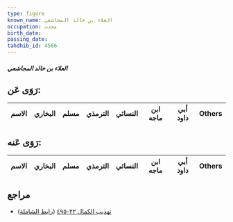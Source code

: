 ```yaml
---
type: figure
known_name: العلاء بن خالد المجاشعي
occupation: محدث
birth_date:
passing_date:
tahdhib_id: 4566
---
```

##### العلاء بن خالد المجاشعي

## رَوَى عَن:
| الاسم | البخاري | مسلم | الترمذي | النسائي | ابن ماجه | أبي داود | Others |
| ----- | ------- | ---- | ------- | ------- | -------- | -------- | ------ |
## رَوَى عَنه:
| الاسم | البخاري | مسلم | الترمذي | النسائي | ابن ماجه | أبي داود | Others |
| ----- | ------- | ---- | ------- | ------- | -------- | -------- | ------ |
## مراجع
- [تهذيب الكمال ٢٢-٤٩٥](obsidian://open?vault=Tahdhib-al-Kamal&file=Figures/٤٥٦٦-العلاء%20بن%20خالد%20المجاشعي) ([رابط الشاملة](https://shamela.ws/book/3722/11748))